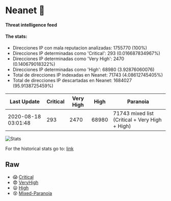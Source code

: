 # Neanet :hocho:
#### Threat intelligence feed
#### The stats:

- Direcciones IP con mala reputacion analizadas: 1755770 (100%)
- Direcciones IP determinadas como 'Critical':  293 (0.016687834967%)
- Direcciones IP determinadas como 'Very High':  2470 (0.140679018322%)
- Direcciones IP determinadas como 'High':  68980 (3.92876060076)
- Total de direcciones IP indexadas en Neanet:  71743 (4.08612745405%)
- Total de direcciones IP descartadas en Neanet:  1684027 (95.9138725459%)

| Last Update | Critical | Very High | High | Paranoia |
| --- | --- | --- | --- | --- |
| 2020-08-18 03:01:48 | 293 | 2470 | 68980 | 71743 mixed list (Critical + Very High + High)|

![Stats](https://docs.google.com/spreadsheets/d/e/2PACX-1vSnaNMIXVabIpDJjufMlzH7poXnshF3mgd8Is1g9ytUEzVsP5my4Trn8f-xkoLLQ38xpL3HtmUexLo6/pubchart?oid=501124687&format=image)

For the historical stats go to: [link](/stats.csv)
## Raw
- :scream: [Critical](https://raw.githubusercontent.com/JavaGarcia/Neanet/master/blacklists/neanet_critical.txt)
- :fearful: [VeryHigh](https://raw.githubusercontent.com/JavaGarcia/Neanet/master/blacklists/neanet_veryHigh.txtt)
- :frowning: [High](https://raw.githubusercontent.com/JavaGarcia/Neanet/master/blacklists/neanet_high.txt)
- :dizzy_face: [Mixed-Paranoia](https://raw.githubusercontent.com/JavaGarcia/Neanet/master/blacklists/neanet_all.txt)





































































































































































































































































